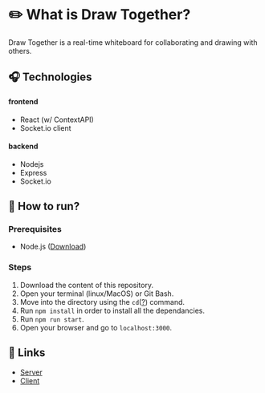  # ✏️ What is Draw Together?
Draw Together is a real-time whiteboard for collaborating and drawing with others.

## 🎧 Technologies
#### frontend
- React (w/ ContextAPI)
- Socket.io client

#### backend
- Nodejs
- Express
- Socket.io

## 🏃 How to run?
### Prerequisites
- Node.js ([Download](https://nodejs.org/en/))

### Steps
1) Download the content of this repository.
2) Open your terminal (linux/MacOS) or Git Bash.
3) Move into the directory using the ```cd```([?](https://en.wikipedia.org/wiki/Cd_(command) "More info about cd")) command.
4) Run ```npm install``` in order to install all the dependancies.
5) Run ```npm run start```.
6) Open your browser and go to ```localhost:3000```.

## 🏹 Links
-  [Server](https://github.com/naorpeled/draw-together-server/ "Draw Together's server")
-  [Client](https://github.com/naorpeled/draw-together-client/ "Draw Together's client")
